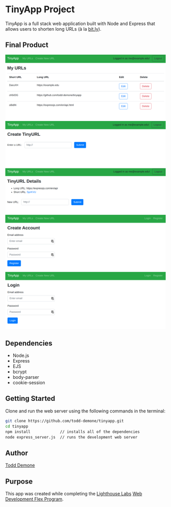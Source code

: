 # TinyApp Project

TinyApp is a full stack web application built with Node and Express that allows users to shorten long URLs (à la [bit.ly](https://bitly.com)).

## Final Product

!["Screenshot of URLs page"](https://github.com/todd-demone/tinyapp/blob/main/docs/urls.png?raw=true)
!["Screenshot of create new URL page"](https://github.com/todd-demone/tinyapp/blob/main/docs/urls_new.png?raw=true)
!["Screenshot of edit URL page"](https://github.com/todd-demone/tinyapp/blob/main/docs/urls_show2.png?raw=true)
!["Screenshot of register page"](https://github.com/todd-demone/tinyapp/blob/main/docs/register-page.png?raw=true)
!["Screenshot of login page"](https://github.com/todd-demone/tinyapp/blob/main/docs/login-page.png?raw=true)

## Dependencies

- Node.js
- Express
- EJS
- bcrypt
- body-parser
- cookie-session


## Getting Started

Clone and run the web server using the following commands in the terminal:
```bash
git clone https://github.com/todd-demone/tinyapp.git
cd tinyapp
npm install             // installs all of the dependencies
node express_server.js  // runs the development web server
```

## Author
[Todd Demone](https://github.com/todd-demone)

## Purpose
This app was created while completing the [Lighthouse Labs](https://github.com/lighthouse-labs) [Web Development Flex Program](https://www.lighthouselabs.ca/en/web-development-flex-program).
